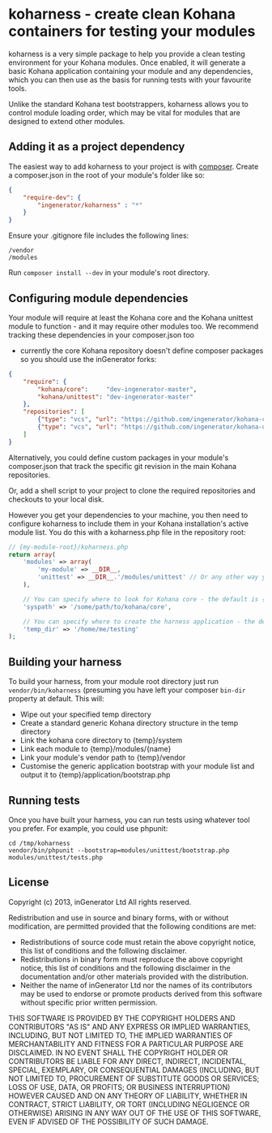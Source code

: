 koharness - create clean Kohana containers for testing your modules
===================================================================

koharness is a very simple package to help you provide a clean testing environment for your Kohana
modules. Once enabled, it will generate a basic Kohana application containing your module and any
dependencies, which you can then use as the basis for running tests with your favourite tools.

Unlike the standard Kohana test bootstrappers, koharness allows you to control module loading order,
which may be vital for modules that are designed to extend other modules.

## Adding it as a project dependency

The easiest way to add koharness to your project is with [composer](http://getcomposer.org). Create
a composer.json in the root of your module's folder like so:

```json
{
	"require-dev": {
		"ingenerator/koharness" : "*"
	}
}
```

Ensure your .gitignore file includes the following lines:

```
/vendor
/modules
```

Run `composer install --dev` in your module's root directory.

## Configuring module dependencies

Your module will require at least the Kohana core and the Kohana unittest module to function - and
it may require other modules too. We recommend tracking these dependencies in your composer.json too
- currently the core Kohana repository doesn't define composer packages so you should use the
inGenerator forks:

```json
{
	"require": {
		"kohana/core":     "dev-ingenerator-master",
		"kohana/unittest": "dev-ingenerator-master"
	},
	"repositories": [
		{"type": "vcs", "url": "https://github.com/ingenerator/kohana-core"},
		{"type": "vcs", "url": "https://github.com/ingenerator/kohana-unittest"}
	]
}
```

Alternatively, you could define custom packages in your module's composer.json that track the
specific git revision in the main Kohana repositories.

Or, add a shell script to your project to clone the required repositories and checkouts to your
local disk.

However you get your dependencies to your machine, you then need to configure koharness to include
them in your Kohana installation's active module list. You do this with a koharness.php file in the
repository root:

```php
// {my-module-root}/koharness.php
return array(
	'modules' => array(
		'my-module' => __DIR__,
		'unittest' => __DIR__.'/modules/unittest' // Or any other way you want to specify the path to this module
	),

	// You can specify where to look for Kohana core - the default is {my-module-root}/vendor/kohana/core
	'syspath' => '/some/path/to/kohana/core',

	// You can specify where to create the harness application - the default is /tmp/koharness
	'temp_dir' => '/home/me/testing'
);
```

## Building your harness

To build your harness, from your module root directory just run `vendor/bin/koharness` (presuming
you have left your composer `bin-dir` property at default. This will:

* Wipe out your specified temp directory
* Create a standard generic Kohana directory structure in the temp directory
* Link the kohana core directory to {temp}/system
* Link each module to {temp}/modules/{name}
* Link your module's vendor path to {temp}/vendor
* Customise the generic application bootstrap with your module list and output it to {temp}/application/bootstrap.php

## Running tests

Once you have built your harness, you can run tests using whatever tool you prefer. For example, you
could use phpunit:

```shell
cd /tmp/koharness
vendor/bin/phpunit --bootstrap=modules/unittest/bootstrap.php modules/unittest/tests.php
```

## License
Copyright (c) 2013, inGenerator Ltd
All rights reserved.

Redistribution and use in source and binary forms, with or without modification, are permitted provided
that the following conditions are met:

* Redistributions of source code must retain the above copyright notice, this list of conditions and
  the following disclaimer.
* Redistributions in binary form must reproduce the above copyright notice, this list of conditions
  and the following disclaimer in the documentation and/or other materials provided with the distribution.
* Neither the name of inGenerator Ltd nor the names of its contributors may be used to endorse or
  promote products derived from this software without specific prior written permission.

THIS SOFTWARE IS PROVIDED BY THE COPYRIGHT HOLDERS AND CONTRIBUTORS "AS IS" AND ANY EXPRESS OR
IMPLIED WARRANTIES, INCLUDING, BUT NOT LIMITED TO, THE IMPLIED WARRANTIES OF MERCHANTABILITY AND
FITNESS FOR A PARTICULAR PURPOSE ARE DISCLAIMED. IN NO EVENT SHALL THE COPYRIGHT HOLDER OR CONTRIBUTORS
BE LIABLE FOR ANY DIRECT, INDIRECT, INCIDENTAL, SPECIAL, EXEMPLARY, OR CONSEQUENTIAL DAMAGES (INCLUDING,
BUT NOT LIMITED TO, PROCUREMENT OF SUBSTITUTE GOODS OR SERVICES; LOSS OF USE, DATA, OR PROFITS; OR
BUSINESS INTERRUPTION) HOWEVER CAUSED AND ON ANY THEORY OF LIABILITY, WHETHER IN CONTRACT, STRICT
LIABILITY, OR TORT (INCLUDING NEGLIGENCE OR OTHERWISE) ARISING IN ANY WAY OUT OF THE USE OF THIS
SOFTWARE, EVEN IF ADVISED OF THE POSSIBILITY OF SUCH DAMAGE.
